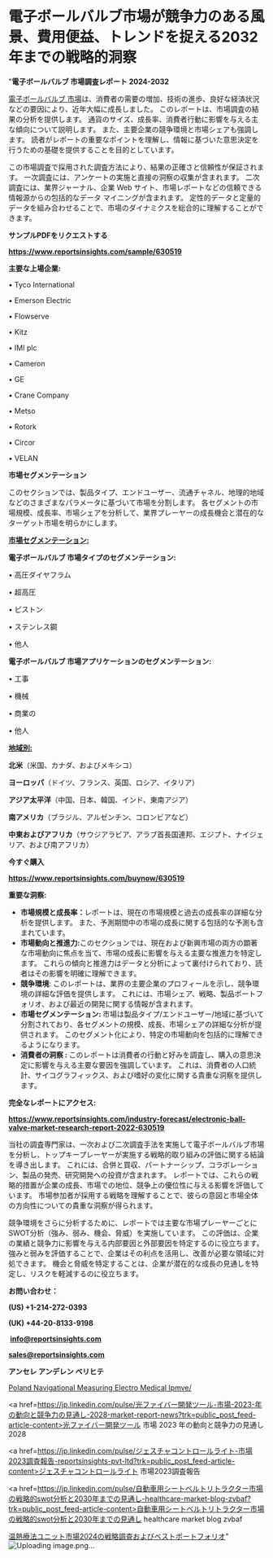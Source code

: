 # 電子ボールバルブ市場が競争力のある風景、費用便益、トレンドを捉える2032年までの戦略的洞察

"<strong>電子ボールバルブ 市場調査レポート 2024-2032</strong>

<a href=https://www.reportsinsights.com/sample/630519>電子ボールバルブ 市場</a>は、消費者の需要の増加、技術の進歩、良好な経済状況などの要因により、近年大幅に成長しました。 このレポートは、市場調査の結果の分析を提供します。 通貨のサイズ、成長率、消費者行動に影響を与える主な傾向について説明します。 また、主要企業の競争環境と市場シェアも強調します。 読者がレポートの重要なポイントを理解し、情報に基づいた意思決定を行うための基礎を提供することを目的としています。

この市場調査で採用された調査方法により、結果の正確さと信頼性が保証されます。 一次調査には、アンケートの実施と直接の洞察の収集が含まれます。 二次調査には、業界ジャーナル、企業 Web サイト、市場レポートなどの信頼できる情報源からの包括的なデータ マイニングが含まれます。 定性的データと定量的データを組み合わせることで、市場のダイナミクスを総合的に理解することができます。

<strong><b>サンプルPDFをリクエストする</b></strong>

<a href=https://www.reportsinsights.com/sample/630519><strong><u>https://www.reportsinsights.com/sample/630519</u></strong></a>

<strong>主要な上場企業:</strong>

• Tyco International

• Emerson Electric

• Flowserve

• Kitz

• IMI plc

• Cameron

• GE

• Crane Company

• Metso

• Rotork

• Circor

• VELAN

<strong>市場セグメンテーション</strong>

このセクションでは、製品タイプ、エンドユーザー、流通チャネル、地理的地域などのさまざまなパラメータに基づいて市場を分割します。 各セグメントの市場規模、成長率、市場シェアを分析して、業界プレーヤーの成長機会と潜在的なターゲット市場を明らかにします。

<strong><u>市場セグメンテーション</u></strong><strong><u>:</u></strong>

<strong>電子ボールバルブ 市場タイプのセグメンテーション:</strong>

• 高圧ダイヤフラム

• 超高圧

• ピストン

• ステンレス鋼

• 他人

<strong>電子ボールバルブ 市場アプリケーションのセグメンテーション:</strong>

• 工事

• 機械

• 商業の

• 他人

<strong><u>地域別</u></strong><strong><u>:</u></strong>

<strong>北米</strong>（米国、カナダ、およびメキシコ）

<strong>ヨーロッパ</strong>（ドイツ、フランス、英国、ロシア、イタリア）

<strong>アジア太平洋</strong>（中国、日本、韓国、インド、東南アジア）

<strong>南アメリカ</strong>（ブラジル、アルゼンチン、コロンビアなど）

<strong>中東およびアフリカ</strong>（サウジアラビア、アラブ首長国連邦、エジプト、ナイジェリア、および南アフリカ）

<strong>今すぐ購入</strong>

<a href=https://www.reportsinsights.com/buynow/630519><strong><u>https://www.reportsinsights.com/buynow/630519</u></strong></a>

<strong>重要な洞察:</strong>
<ul>
  <li><strong>市場規模と成長率：</strong>レポートは、現在の市場規模と過去の成長率の詳細な分析を提供します。 また、予測期間中の市場の成長に関する包括的な予測も含まれています。</li>
  <li><strong>市場動向と推進力:</strong>このセクションでは、現在および新興市場の両方の顕著な市場動向に焦点を当て、市場の成長に影響を与える主要な推進力を特定します。 これらの傾向と推進力はデータと分析によって裏付けられており、読者はその影響を明確に理解できます。</li>
  <li><strong>競争環境</strong>: このレポートは、業界の主要企業のプロフィールを示し、競争環境の詳細な評価を提供します。 これには、市場シェア、戦略、製品ポートフォリオ、および最近の開発に関する情報が含まれます。</li>
  <li><strong>市場セグメンテーション: </strong>市場は製品タイプ/エンドユーザー/地域に基づいて分割されており、各セグメントの規模、成長、市場シェアの詳細な分析が提供されます。 このセグメント化により、特定の市場動向を包括的に理解できるようになります。</li>
  <li><strong>消費者の洞察 : </strong>このレポートは消費者の行動と好みを調査し、購入の意思決定に影響を与える主要な要因を強調しています。 これは、消費者の人口統計、サイコグラフィックス、および嗜好の変化に関する貴重な洞察を提供します。</li>
</ul>
<strong>完全なレポートにアクセス:</strong>

<a href=https://www.reportsinsights.com/industry-forecast/electronic-ball-valve-market-research-report-2022-630519><strong><u><b>https://www.reportsinsights.com/industry-forecast/electronic-ball-valve-market-research-report-2022-630519</b></u></strong></a>

当社の調査専門家は、一次および二次調査手法を実施して電子ボールバルブ市場を分析し、トップキープレーヤーが実施する戦略的取り組みの評価に関する結論を導き出します。 これには、合併と買収、パートナーシップ、コラボレーション、製品の発売、研究開発への投資が含まれます。 レポートでは、これらの戦略的措置が企業の成長、市場での地位、競争上の優位性に与える影響を評価しています。 市場参加者が採用する戦略を理解することで、彼らの意図と市場全体の方向性についての貴重な洞察が得られます。

競争環境をさらに分析するために、レポートでは主要な市場プレーヤーごとにSWOT分析（強み、弱み、機会、脅威）を実施しています。 この評価は、企業の業績と競争力に影響を与える内部要因と外部要因を特定するのに役立ちます。 強みと弱みを評価することで、企業はその利点を活用し、改善が必要な領域に対処できます。 機会と脅威を特定することは、企業が潜在的な成長の見通しを特定し、リスクを軽減するのに役立ちます。

<strong>お問い合わせ：</strong>

<strong>(US) +1-214-272-0393</strong>

<strong>(UK) +44-20-8133-9198</strong>

<strong> </strong><a href=info@reportsinsights.com><strong><u>info@reportsinsights.com</u></strong></a>

<a href=sales@reportsinsights.com><strong><u>sales@reportsinsights.com</u></strong></a>

<strong>アンセレ アンデレン ベリヒテ</strong>

<a href=https://www.linkedin.com/pulse/poland-navigational-measuring-electro-medical-ipmve/>Poland Navigational Measuring Electro Medical Ipmve/</a>

<a href=https://jp.linkedin.com/pulse/光ファイバー開発ツール-市場-2023-年の動向と競争力の見通し-2028-market-report-news?trk=public_post_feed-article-content>光ファイバー開発ツール 市場 2023 年の動向と競争力の見通し 2028</a>

<a href=https://jp.linkedin.com/pulse/ジェスチャコントロールライト-市場2023調査報告-reportsinsights-pvt-ltd?trk=public_post_feed-article-content>ジェスチャコントロールライト 市場2023調査報告</a>

<a href=https://jp.linkedin.com/pulse/自動車用シートベルトリトラクター市場の戦略的swot分析と2030年までの見通し-healthcare-market-blog-zvbaf?trk=public_post_feed-article-content>自動車用シートベルトリトラクター市場の戦略的swot分析と2030年までの見通し healthcare market blog zvbaf</a>

<a href=https://www.linkedin.com/pulse/温熱療法ユニット市場2024の戦略調査およびベストポートフォリオ-reportsinsights-pvt-ltd-bqquf/>温熱療法ユニット市場2024の戦略調査およびベストポートフォリオ</a>"
![Uploading image.png…]()
